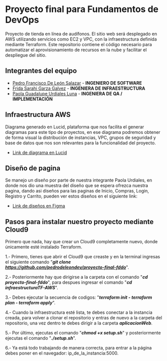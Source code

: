 # Proyecto final para Fundamentos de DevOps
Proyecto de tienda en línea de audífonos. El sitio web será desplegado en AWS utilizando servicios como EC2 y VPC, con la infraestructura definida mediante Terraform. Este repositorio contiene el código necesario para automatizar el aprovisionamiento de recursos en la nube y facilitar el despliegue del sitio.

## Integrantes del equipo
- [Pedro Francisco De León Salazar](https://github.com/pedrodeleondev) - **INGENIERO DE SOFTWARE**
- [Frida Sarahi Garza Galvez](https://github.com/FridaGarzaG) - **INGENIERA DE INFRAESTRUCTURA**
- [Paola Guadalupe Urdiales Luna](https://github.com/PaolaUrdiales) - **INGENIERA DE QA / IMPLEMENTACIÓN**

## Infraestructura AWS
Diagrama generado en Lucid, plataforma que nos facilita el generar diagramas para este tipo de proyectos, en ese diagrama podremos obtener de forma visual la distribución de instancias, VPC, grupos de seguridad y base de datos que nos son relevantes para la funcionalidad del proyecto.
- [Link de diagrama en Lucid](https://lucid.app/lucidchart/a0f93e7d-2e5d-4ecd-a80a-d849d5a7e55e/edit?viewport_loc=-1905%2C-660%2C2270%2C1346%2C0_0&invitationId=inv_ee29050c-9381-48f5-ad0d-21d71866cd73)

## Diseño de pagina
Se manejo un diseño por parte de nuestra integrante Paola Urdiales, en donde nos dio una muestra del diseño que se espera ofrezca nuestra pagina, dando asi diseños para las paginas de Inicio, Compras, Login, Registro y Carrito, pueden ver estos diseños en el siguiente link:
- [Link de diseños en Figma](https://www.figma.com/design/C5JObP2Vf4ttap1RI5ZaEo/Proyecto-Final_DevOps?node-id=13-201&t=Y6E3B1TAePUo9xeh-1)

## Pasos para instalar nuestro proyecto mediante Cloud9
Primero que nada, hay que crear un Cloud9 completamente nuevo, donde únicamente esté instalado Terraform. 

1.- Primero, tienes que abrir el Cloud9 que creaste y en la terminal ingresas el siguiente comando "_**git clone https://github.com/pedrodeleondev/proyecto-final-fddo**_".

2.- Posteriormente hay que dirigirse a la carpeta con el comando "_**cd proyecto-final-fddo**_", para despues ingresar el comando "_**cd infraestructuraTF-AWS**_".

3.- Debes ejecutar la secuencia de codigos: "_**terraform init - terraform plan - terraform apply**_".

4.- Cuando la infraestructura esté lista, te debes conectar a la instancia creada, para volver a clonar el repositorio y entras de nuevo a la carpeta del repositorio, una vez dentro te debes dirigir a la carpeta _**aplicacionWeb**_.

5.- Por último, ejecutas el comando "_**chmod +x setup.sh**_" y posteriormente ejecutas el comando "_**./setup.sh**_".

6.- Ya está todo trabajando de manera correcta, para entrar a la página debes poner en el navegador: ip_de_la_instancia:5000.

